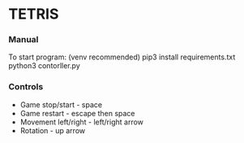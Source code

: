 # TETRIS

### Manual

To start program:
(venv recommended)
pip3 install requirements.txt
python3 contorller.py

### Controls

- Game stop/start - space
- Game restart - escape then space
- Movement left/right - left/right arrow
- Rotation - up arrow
